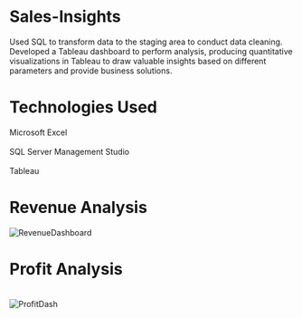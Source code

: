 # Sales-Insights
Used SQL to transform data to the staging area to conduct data cleaning. Developed a Tableau dashboard to perform analysis, producing quantitative visualizations in Tableau to draw valuable insights based on different parameters and provide business solutions.
<br>
# Technologies Used
Microsoft Excel <br>
<br> SQL Server Management Studio <br>
<br> Tableau <br>
# Revenue Analysis
![RevenueDashboard](https://github.com/Radhika007/Sales-Insights/assets/37405390/941b9925-7200-4765-b40d-e7a132a93f10)
<br>
# Profit Analysis
<br>![ProfitDash](https://github.com/Radhika007/Sales-Insights/assets/37405390/e685b423-c28b-4ba3-9679-24674ee8507c)



